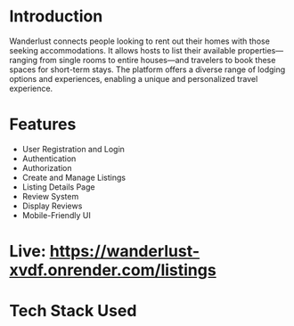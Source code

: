 # Introduction
Wanderlust connects people looking to rent out their homes with those seeking accommodations. It allows hosts to list their available properties—ranging from single rooms to entire houses—and travelers to book these spaces for short-term stays. The platform offers a diverse range of lodging options and experiences, enabling a unique and personalized travel experience.

# Features
- User Registration and Login  
- Authentication   
- Authorization  
- Create and Manage Listings  
- Listing Details Page  
- Review System  
- Display Reviews 
- Mobile-Friendly UI  

# Live: https://wanderlust-xvdf.onrender.com/listings 

# Tech Stack Used
